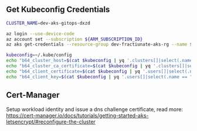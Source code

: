 ## Get Kubeconfig Credentials

```bash
CLUSTER_NAME=dev-aks-gitops-dxzd

az login --use-device-code
az account set --subscription ${ARM_SUBSCRIPTION_ID}
az aks get-credentials --resource-group dev-fractiunate-aks-rg --name ${CLUSTER_NAME} --overwrite-existing --admin

kubeconfig=~/.kube/config
echo "b64_cluster_host=$(cat $kubeconfig | yq '.clusters[]|select(.name == "dev-aks-gitops-dxzd").cluster.server' | base64 -w0)" > tmp/credentials
echo "b64_cluster_ca_certificate=$(cat $kubeconfig | yq '.clusters[]|select(.name == "dev-aks-gitops-dxzd").cluster.certificate-authority-data')" >> tmp/credentials
echo "b64_client_certificate=$(cat $kubeconfig | yq '.users[]|select(.name == "clusterAdmin_dev-fractiunate-aks-rg_dev-aks-gitops-dxzd").user.client-certificate-data')" >> tmp/credentials
echo "b64_client_key=$(cat $kubeconfig | yq '.users[]|select(.name == "clusterAdmin_dev-fractiunate-aks-rg_dev-aks-gitops-dxzd").user.client-key-data')" >> tmp/credentials
```


##  Cert-Manager

Setup workload identity and issue a dns challenge certificate, read more: https://cert-manager.io/docs/tutorials/getting-started-aks-letsencrypt/#reconfigure-the-cluster